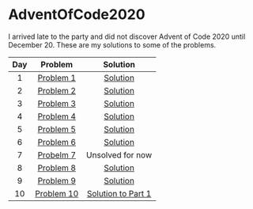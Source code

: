 # AdventOfCode2020

I arrived late to the party and did not discover Advent of Code 2020 until December 20. These are my solutions to some of the problems.

| Day   | Problem   | Solution  |
|:-:|:-:|:-:|
| 1  | [Problem 1](https://adventofcode.com/2020/day/1)  | [Solution](day1/p1.py)  |
| 2  | [Problem 2](https://adventofcode.com/2020/day/2)  | [Solution](day2/day2.py)   |
| 3  | [Problem 3](https://adventofcode.com/2020/day/3)  | [Solution](day3/day3.py) |
| 4  | [Problem 4](https://adventofcode.com/2020/day/4)  | [Solution](day4/day4.py) |
| 5  | [Problem 5](https://adventofcode.com/2020/day/5)  | [Solution](day5/day5.py) |
| 6  | [Problem 6](https://adventofcode.com/2020/day/6)  | [Solution](day6/day6.py) |
| 7  | [Probelm 7](https://adventofcode.com/2020/day/7)  | Unsolved for now |
| 8  | [Problem 8](https://adventofcode.com/2020/day/8)  | [Solution](day8/day8.py) |
| 9  | [Problem 9](https://adventofcode.com/2020/day/9)  | [Solution](day9/day9.py) |
| 10 | [Problem 10](https://adventofcode.com/2020/day/10) | [Solution to Part 1](day10/day10.py) |
